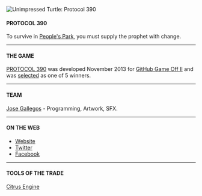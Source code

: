 ![Unimpressed Turtle: Protocol 390](https://raw.github.com/josegallegos07/game-off-2013/development/1120/raw_assets/screenshot.png)

#### PROTOCOL 390
To survive in [People's Park](http://www.yelp.com/biz/peoples-park-berkeley-2), you must supply the prophet with change.

***

#### THE GAME
[PROTOCOL 390](http://www.unimpressedturtle.com/Protocol390.html) was developed November 2013 for [GitHub Game Off II](https://github.com/github/game-off-2013) and was [selected](https://github.com/blog/1731-github-game-off-ii-winners) as one of 5 winners.

***

#### TEAM
[Jose Gallegos](mailto:josegallegos07@gmail.com) - Programming, Artwork, SFX.

***

#### ON THE WEB
* [Website](http://www.unimpressedturtle.com)
* [Twitter](http://www.twitter.com/uni_turtle)
* [Facebook](http://www.facebook.com/unimpressedturtle)

***

#### TOOLS OF THE TRADE
[Citrus Engine](http://www.citrusengine.com)